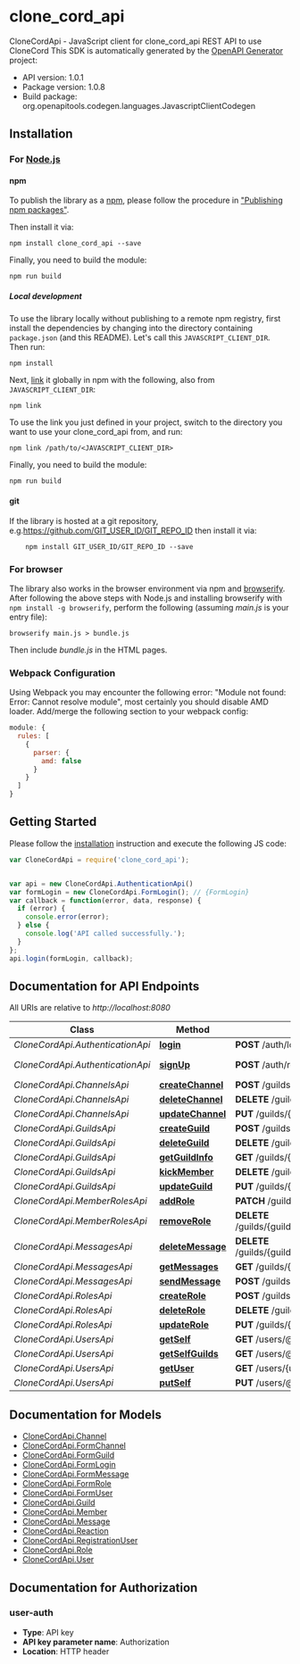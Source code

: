 # clone_cord_api

CloneCordApi - JavaScript client for clone_cord_api
REST API to use CloneCord
This SDK is automatically generated by the [OpenAPI Generator](https://openapi-generator.tech) project:

- API version: 1.0.1
- Package version: 1.0.8
- Build package: org.openapitools.codegen.languages.JavascriptClientCodegen

## Installation

### For [Node.js](https://nodejs.org/)

#### npm

To publish the library as a [npm](https://www.npmjs.com/), please follow the procedure in ["Publishing npm packages"](https://docs.npmjs.com/getting-started/publishing-npm-packages).

Then install it via:

```shell
npm install clone_cord_api --save
```

Finally, you need to build the module:

```shell
npm run build
```

##### Local development

To use the library locally without publishing to a remote npm registry, first install the dependencies by changing into the directory containing `package.json` (and this README). Let's call this `JAVASCRIPT_CLIENT_DIR`. Then run:

```shell
npm install
```

Next, [link](https://docs.npmjs.com/cli/link) it globally in npm with the following, also from `JAVASCRIPT_CLIENT_DIR`:

```shell
npm link
```

To use the link you just defined in your project, switch to the directory you want to use your clone_cord_api from, and run:

```shell
npm link /path/to/<JAVASCRIPT_CLIENT_DIR>
```

Finally, you need to build the module:

```shell
npm run build
```

#### git

If the library is hosted at a git repository, e.g.https://github.com/GIT_USER_ID/GIT_REPO_ID
then install it via:

```shell
    npm install GIT_USER_ID/GIT_REPO_ID --save
```

### For browser

The library also works in the browser environment via npm and [browserify](http://browserify.org/). After following
the above steps with Node.js and installing browserify with `npm install -g browserify`,
perform the following (assuming *main.js* is your entry file):

```shell
browserify main.js > bundle.js
```

Then include *bundle.js* in the HTML pages.

### Webpack Configuration

Using Webpack you may encounter the following error: "Module not found: Error:
Cannot resolve module", most certainly you should disable AMD loader. Add/merge
the following section to your webpack config:

```javascript
module: {
  rules: [
    {
      parser: {
        amd: false
      }
    }
  ]
}
```

## Getting Started

Please follow the [installation](#installation) instruction and execute the following JS code:

```javascript
var CloneCordApi = require('clone_cord_api');


var api = new CloneCordApi.AuthenticationApi()
var formLogin = new CloneCordApi.FormLogin(); // {FormLogin} 
var callback = function(error, data, response) {
  if (error) {
    console.error(error);
  } else {
    console.log('API called successfully.');
  }
};
api.login(formLogin, callback);

```

## Documentation for API Endpoints

All URIs are relative to *http://localhost:8080*

Class | Method | HTTP request | Description
------------ | ------------- | ------------- | -------------
*CloneCordApi.AuthenticationApi* | [**login**](docs/AuthenticationApi.md#login) | **POST** /auth/login | Log in
*CloneCordApi.AuthenticationApi* | [**signUp**](docs/AuthenticationApi.md#signUp) | **POST** /auth/register | Create an account
*CloneCordApi.ChannelsApi* | [**createChannel**](docs/ChannelsApi.md#createChannel) | **POST** /guilds/{guildId} | 
*CloneCordApi.ChannelsApi* | [**deleteChannel**](docs/ChannelsApi.md#deleteChannel) | **DELETE** /guilds/{guildId}/{channelId} | 
*CloneCordApi.ChannelsApi* | [**updateChannel**](docs/ChannelsApi.md#updateChannel) | **PUT** /guilds/{guildId}/{channelId} | 
*CloneCordApi.GuildsApi* | [**createGuild**](docs/GuildsApi.md#createGuild) | **POST** /guilds | 
*CloneCordApi.GuildsApi* | [**deleteGuild**](docs/GuildsApi.md#deleteGuild) | **DELETE** /guilds/{guildId} | 
*CloneCordApi.GuildsApi* | [**getGuildInfo**](docs/GuildsApi.md#getGuildInfo) | **GET** /guilds/{guildId} | 
*CloneCordApi.GuildsApi* | [**kickMember**](docs/GuildsApi.md#kickMember) | **DELETE** /guilds/{memberId} | 
*CloneCordApi.GuildsApi* | [**updateGuild**](docs/GuildsApi.md#updateGuild) | **PUT** /guilds/{guildId} | 
*CloneCordApi.MemberRolesApi* | [**addRole**](docs/MemberRolesApi.md#addRole) | **PATCH** /guilds/{guildId}/members/{memberId}/roles | 
*CloneCordApi.MemberRolesApi* | [**removeRole**](docs/MemberRolesApi.md#removeRole) | **DELETE** /guilds/{guildId}/members/{memberId}/roles | 
*CloneCordApi.MessagesApi* | [**deleteMessage**](docs/MessagesApi.md#deleteMessage) | **DELETE** /guilds/{guildId}/{channelId}/messages/{messageId} | 
*CloneCordApi.MessagesApi* | [**getMessages**](docs/MessagesApi.md#getMessages) | **GET** /guilds/{guildId}/{channelId}/messages | 
*CloneCordApi.MessagesApi* | [**sendMessage**](docs/MessagesApi.md#sendMessage) | **POST** /guilds/{guildId}/{channelId}/messages | 
*CloneCordApi.RolesApi* | [**createRole**](docs/RolesApi.md#createRole) | **POST** /guilds/{guildId}/roles | 
*CloneCordApi.RolesApi* | [**deleteRole**](docs/RolesApi.md#deleteRole) | **DELETE** /guilds/{guildId}/roles/{roleId} | 
*CloneCordApi.RolesApi* | [**updateRole**](docs/RolesApi.md#updateRole) | **PUT** /guilds/{guildId}/roles/{roleId} | 
*CloneCordApi.UsersApi* | [**getSelf**](docs/UsersApi.md#getSelf) | **GET** /users/@self | 
*CloneCordApi.UsersApi* | [**getSelfGuilds**](docs/UsersApi.md#getSelfGuilds) | **GET** /users/@self/guilds | 
*CloneCordApi.UsersApi* | [**getUser**](docs/UsersApi.md#getUser) | **GET** /users/{userId} | 
*CloneCordApi.UsersApi* | [**putSelf**](docs/UsersApi.md#putSelf) | **PUT** /users/@self | 


## Documentation for Models

 - [CloneCordApi.Channel](docs/Channel.md)
 - [CloneCordApi.FormChannel](docs/FormChannel.md)
 - [CloneCordApi.FormGuild](docs/FormGuild.md)
 - [CloneCordApi.FormLogin](docs/FormLogin.md)
 - [CloneCordApi.FormMessage](docs/FormMessage.md)
 - [CloneCordApi.FormRole](docs/FormRole.md)
 - [CloneCordApi.FormUser](docs/FormUser.md)
 - [CloneCordApi.Guild](docs/Guild.md)
 - [CloneCordApi.Member](docs/Member.md)
 - [CloneCordApi.Message](docs/Message.md)
 - [CloneCordApi.Reaction](docs/Reaction.md)
 - [CloneCordApi.RegistrationUser](docs/RegistrationUser.md)
 - [CloneCordApi.Role](docs/Role.md)
 - [CloneCordApi.User](docs/User.md)


## Documentation for Authorization



### user-auth


- **Type**: API key
- **API key parameter name**: Authorization
- **Location**: HTTP header

